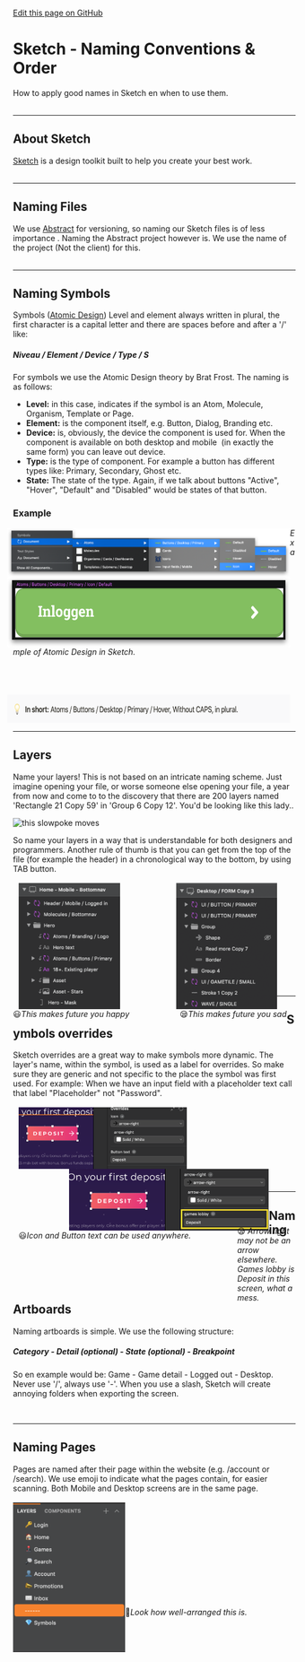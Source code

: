 <br>
<html>
    <div class="github">
        <a href="https://github.com/Slaaatje/biskit-docs/edit/master/docs/sketch-workflow.md" target="_blank">Edit this page on GitHub
        </a>
    </div>
</html>
 

# Sketch - Naming Conventions & Order
How to apply good names in Sketch en when to use them.
<br><br>

 ***


## About Sketch
[Sketch](https://www.sketch.com/) is a design toolkit built to help you create your best work.
<br><br>

 ***



## Naming Files
We use [Abstract](abstract.md) for versioning, so naming our Sketch files is of less importance
. Naming the Abstract project however
 is. We use the name of the project (Not the client) for this. 
 <br><br>
 
 
 ***
 
 
 
## Naming Symbols
Symbols ([Atomic Design](https://bradfrost.com/blog/post/atomic-web-design/)) Level and element always written in plural, the first character is a capital letter and
 there are spaces before and after a '/' like:
 
 ##### **Niveau / Element / Device / Type / S**

For symbols we use the Atomic Design theory by Brat Frost. The naming is as follows:

- **Level:** in this case, indicates if the symbol is an Atom, Molecule, Organism, Template or Page.  
- **Element:** is the component itself, e.g. Button, Dialog, Branding etc.  
- **Device:** is, obviously, the device the component is used for. When the component is available on both desktop and mobile  (in exactly the same form) you can leave out device. 
- **Type:** is the type of component. For example a button has different types like: Primary, Secondary, Ghost etc.  
- **State:** The state of the type. Again, if we talk about buttons "Active", "Hover", "Default" and "Disabled" would be states of that button.

### Example
 <img src="_images/Symbols-atomicdesign.png"
 alt="Example Atomic Design" style="float: left; margin-left: -10px;" />
 
 <img src="_images/atom-button.png" 
 alt="Example Atomic Design" style="float: left; height:125px; margin-left: -10px;" />

*Example of Atomic Design in Sketch.*
 <br><br><br><br><br>
  <img src="_images/Atomic-design.png" alt="Rename It Plugin" style="float: left; margin-left: -10px; height: 50px;" />
 <br><br><br>
 ***
 
 
 ## Layers
 Name your layers! This is not based on an intricate naming scheme. Just imagine opening your file, or worse someone
 else opening your file, a year from now and come to to the discovery that there are 200 layers named 'Rectangle 21
 Copy 59' in 'Group 6 Copy 12'. You'd be looking like this lady..
 
 <img src="https://media.giphy.com/media/10PcMWwtZSYk2k/giphy.gif" alt="this slowpoke moves"  width=450/>
 
 So name your layers in a way that is understandable for both designers and
 programmers. Another rule of thumb is that you can get from the top of the file (for example the header) in a
 chronological way to the bottom, by using TAB button.
 <br> <br>
 <img src="_images/guidelines/naming-layers-1.png" alt="Abstract - Branches" 
 alt="Example Atomic Design" style="float: left; height:225px; margin-left:10px;" /> 
 <img src="_images/guidelines/naming-layers-2.png" alt="Abstract - Branches" 
 alt="Example Atomic Design" style="float: left; height:225px; margin-left:100px;"/> 
 <br><br><br> <br><br><br> <br><br><br>
 <span style="float:left;"> 😃*This makes future you happy*</span>       <span style="float:left; margin-left:90px
 ;"> 😪*This makes future you sad*</span>
 <br><br>
  ***
 
  ## Symbols overrides
Sketch overrides are a great way to make symbols more dynamic. The layer's name, within  the symbol, is used as a
label for overrides. So make sure they are generic and not specific to the place the symbol was first used. For
example: When we have an input field with a placeholder text call that label "Placeholder" not "Password".
 <br> <br>
 <img src="_images/overrides.png" alt="Abstract - Branches" 
 alt="Example Atomic Design" style="float: left; height:110px; margin-left:10px;" /> 
 <img src="_images/overrides-wrong.png" alt="Abstract - Branches" 
 alt="Example Atomic Design" style="float: left; height:110px; margin-left:100px;"/> 
 <br><br><br> <br><br>
 <span style="float:left; margin-left:10px;"> 😃*Icon and Button text can be used anywhere.*</span>       
 <span style="float:right; margin-left:400px; margin-top:-25px;"> 😪 *Arrow right may not be an arrow elsewhere. Games
  lobby is
  Deposit in this screen, what a mess.* </span>
<br><br>
***

  ## Naming Artboards
Naming artboards is simple. We use the following structure:

 ##### **Category - Detail (optional) - State (optional) - Breakpoint**
 
So en example would be: Game - Game detail - Logged out - Desktop. Never use '/', always use '-'. When you use a
slash, Sketch will create annoying folders when exporting the screen. 
 
<br>

***
 
   ## Naming Pages
Pages are named after their page within the website (e.g. /account or /search). We use emoji to indicate what the
pages contain, for easier scanning. Both Mobile and Desktop screens are in the same page. 
<br><br>
 <img src="_images/pages.png" alt="Sketch - Pages" alt="Example Atomic Design" style="float: left; width:200px;" />
 <br><br><br><br><br><br><br><br><br><br><br>
 <span style="float:left;"> 🥰*Look how well-arranged this is.*</span> 

<script>
    (function(h,o,t,j,a,r){
        h.hj=h.hj||function(){(h.hj.q=h.hj.q||[]).push(arguments)};
        h._hjSettings={hjid:1610604,hjsv:6};
        a=o.getElementsByTagName('head')[0];
        r=o.createElement('script');r.async=1;
        r.src=t+h._hjSettings.hjid+j+h._hjSettings.hjsv;
        a.appendChild(r);
    })(window,document,'https://static.hotjar.com/c/hotjar-','.js?sv=');
</script>
  
  
    
 
